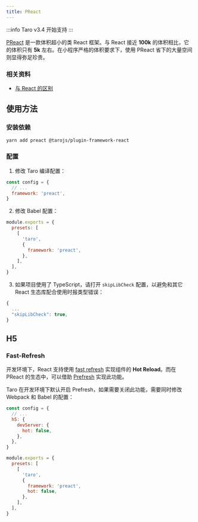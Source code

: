 ```yaml
---
title: PReact
---
```


:::info
Taro v3.4 开始支持
:::

[PReact](https://preactjs.com) 是一款体积超小的类 React 框架。与 React 接近 **100k** 的体积相比，它的体积只有 **5k** 左右。在小程序严格的体积要求下，使用 PReact 省下的大量空间则显得弥足珍贵。

### 相关资料

- [与 React 的区别](https://preactjs.com/guide/v10/differences-to-react)

## 使用方法

### 安装依赖

```bash
yarn add preact @tarojs/plugin-framework-react
```

### 配置

1. 修改 Taro 编译配置：

```js title="config/index.js" {3}
const config = {
  // ...
  framework: 'preact',
}
```

2. 修改 Babel 配置：

```js title="babel.config.js" {6}
module.exports = {
  presets: [
    [
      'taro',
      {
        framework: 'preact',
      },
    ],
  ],
}
```

3. 如果项目使用了 TypeScript，请打开 `skipLibCheck` 配置，以避免和其它 React 生态库配合使用时报类型错误：

```js title="tsconfig.json" {3}
{
  ...
  "skipLibCheck": true,
}
```

## H5

### Fast-Refresh

开发环境下，React 支持使用 [fast refresh](https://github.com/facebook/react/issues/16604#issuecomment-528663101) 实现组件的 **Hot Reload**。而在 PReact 的生态中，可以借助 [Prefresh](https://github.com/preactjs/prefresh/blob/main/README.md) 实现此功能。

Taro 在开发环境下默认开启 Prefresh，如果需要关闭此功能，需要同时修改 Webpack 和 Babel 的配置：

```js title="config/index.js" {5}
const config = {
  // ...
  h5: {
    devServer: {
      hot: false,
    },
  },
}
```

```js title="babel.config.js" {7}
module.exports = {
  presets: [
    [
      'taro',
      {
        framework: 'preact',
        hot: false,
      },
    ],
  ],
}
```
